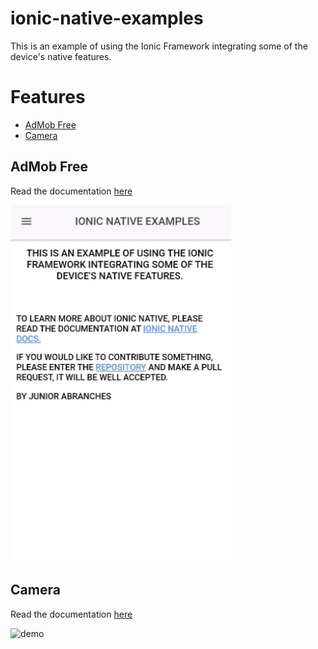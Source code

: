 # ionic-native-examples
This is an example of using the Ionic Framework integrating some of the device's native features.

# Features

 * [AdMob Free](#admob-free)
 * [Camera](#camera)

 ## AdMob Free

 Read the documentation [here](https://ionicframework.com/docs/native/admob-free/)

 ![demo](src/assets/demos/admob.gif)

 ## Camera

 Read the documentation [here](https://ionicframework.com/docs/native/camera/)

 ![demo](src/assets/demos/camera.gif)
